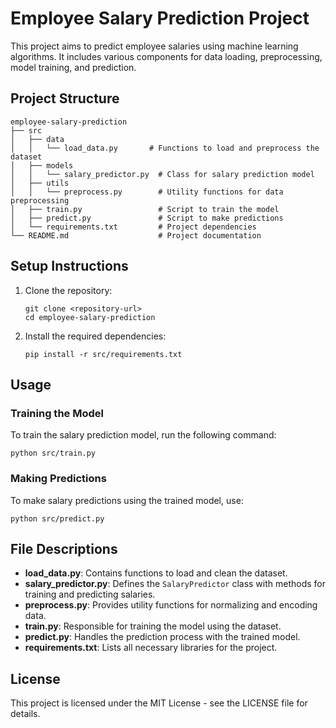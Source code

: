 # Employee Salary Prediction Project

This project aims to predict employee salaries using machine learning algorithms. It includes various components for data loading, preprocessing, model training, and prediction.

## Project Structure

```
employee-salary-prediction
├── src
│   ├── data
│   │   └── load_data.py       # Functions to load and preprocess the dataset
│   ├── models
│   │   └── salary_predictor.py  # Class for salary prediction model
│   ├── utils
│   │   └── preprocess.py        # Utility functions for data preprocessing
│   ├── train.py                 # Script to train the model
│   ├── predict.py               # Script to make predictions
│   └── requirements.txt         # Project dependencies
└── README.md                    # Project documentation
```

## Setup Instructions

1. Clone the repository:
   ```
   git clone <repository-url>
   cd employee-salary-prediction
   ```

2. Install the required dependencies:
   ```
   pip install -r src/requirements.txt
   ```

## Usage

### Training the Model

To train the salary prediction model, run the following command:
```
python src/train.py
```

### Making Predictions

To make salary predictions using the trained model, use:
```
python src/predict.py
```

## File Descriptions

- **load_data.py**: Contains functions to load and clean the dataset.
- **salary_predictor.py**: Defines the `SalaryPredictor` class with methods for training and predicting salaries.
- **preprocess.py**: Provides utility functions for normalizing and encoding data.
- **train.py**: Responsible for training the model using the dataset.
- **predict.py**: Handles the prediction process with the trained model.
- **requirements.txt**: Lists all necessary libraries for the project.

## License

This project is licensed under the MIT License - see the LICENSE file for details.